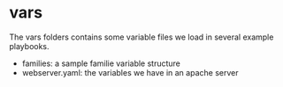 # vars

The vars folders contains some variable files we load in several example playbooks.  

- families: a sample familie variable structure
- webserver.yaml: the variables we have in an apache server